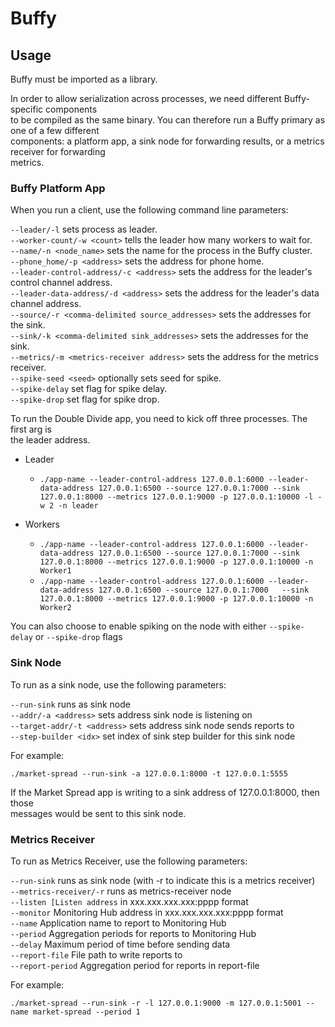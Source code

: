 # Buffy

## Usage

Buffy must be imported as a library.

In order to allow serialization across processes, we need different Buffy-specific components  
to be compiled as the same binary. You can therefore run a Buffy primary as one of a few different  
components: a platform app, a sink node for forwarding results, or a metrics receiver for forwarding  
metrics.  

### Buffy Platform App
When you run a client, use the following command line parameters:

```--leader/-l``` sets process as leader.  
```--worker-count/-w <count>``` tells the leader how many workers to wait for.  
```--name/-n <node_name>``` sets the name for the process in the Buffy cluster.  
```--phone_home/-p <address>``` sets the address for phone home.  
```--leader-control-address/-c <address>``` sets the address for the leader's control channel address.  
```--leader-data-address/-d <address>``` sets the address for the leader's data channel address.  
```--source/-r <comma-delimited source_addresses>``` sets the addresses for the sink.  
```--sink/-k <comma-delimited sink_addresses>``` sets the addresses for the sink.  
```--metrics/-m <metrics-receiver address>``` sets the address for the metrics receiver.  
```--spike-seed <seed>``` optionally sets seed for spike.  
```--spike-delay``` set flag for spike delay.  
```--spike-drop``` set flag for spike drop.  

To run the Double Divide app, you need to kick off three processes.  The first arg is  
the leader address.  

* Leader
  * ```./app-name --leader-control-address 127.0.0.1:6000 --leader-data-address 127.0.0.1:6500 --source 127.0.0.1:7000 --sink 127.0.0.1:8000 --metrics 127.0.0.1:9000 -p 127.0.0.1:10000 -l -w 2 -n leader```

* Workers  
  * ```./app-name --leader-control-address 127.0.0.1:6000 --leader-data-address 127.0.0.1:6500 --source 127.0.0.1:7000 --sink 127.0.0.1:8000 --metrics 127.0.0.1:9000 -p 127.0.0.1:10000 -n Worker1```  
  * ```./app-name --leader-control-address 127.0.0.1:6000 --leader-data-address 127.0.0.1:6500 --source 127.0.0.1:7000   --sink 127.0.0.1:8000 --metrics 127.0.0.1:9000 -p 127.0.0.1:10000 -n Worker2```  

You can also choose to enable spiking on the node with either ```--spike-delay``` or ```--spike-drop``` flags  

### Sink Node
To run as a sink node, use the following parameters:  

```--run-sink``` runs as sink node  
```--addr/-a <address>``` sets address sink node is listening on  
```--target-addr/-t <address>``` sets address sink node sends reports to  
```--step-builder <idx>``` set index of sink step builder for this sink node  

For example:

```
./market-spread --run-sink -a 127.0.0.1:8000 -t 127.0.0.1:5555
```

If the Market Spread app is writing to a sink address of 127.0.0.1:8000, then those  
messages would be sent to this sink node.  

### Metrics Receiver
To run as Metrics Receiver, use the following parameters:  

```--run-sink``` runs as sink node (with -r to indicate this is a metrics receiver)  
```--metrics-receiver/-r``` runs as metrics-receiver node  
```--listen [Listen address``` in xxx.xxx.xxx.xxx:pppp format  
```--monitor``` Monitoring Hub address in xxx.xxx.xxx.xxx:pppp format  
```--name``` Application name to report to Monitoring Hub  
```--period``` Aggregation periods for reports to Monitoring Hub  
```--delay``` Maximum period of time before sending data  
```--report-file``` File path to write reports to  
```--report-period``` Aggregation period for reports in report-file  

For example:

```
./market-spread --run-sink -r -l 127.0.0.1:9000 -m 127.0.0.1:5001 --name market-spread --period 1  
```
